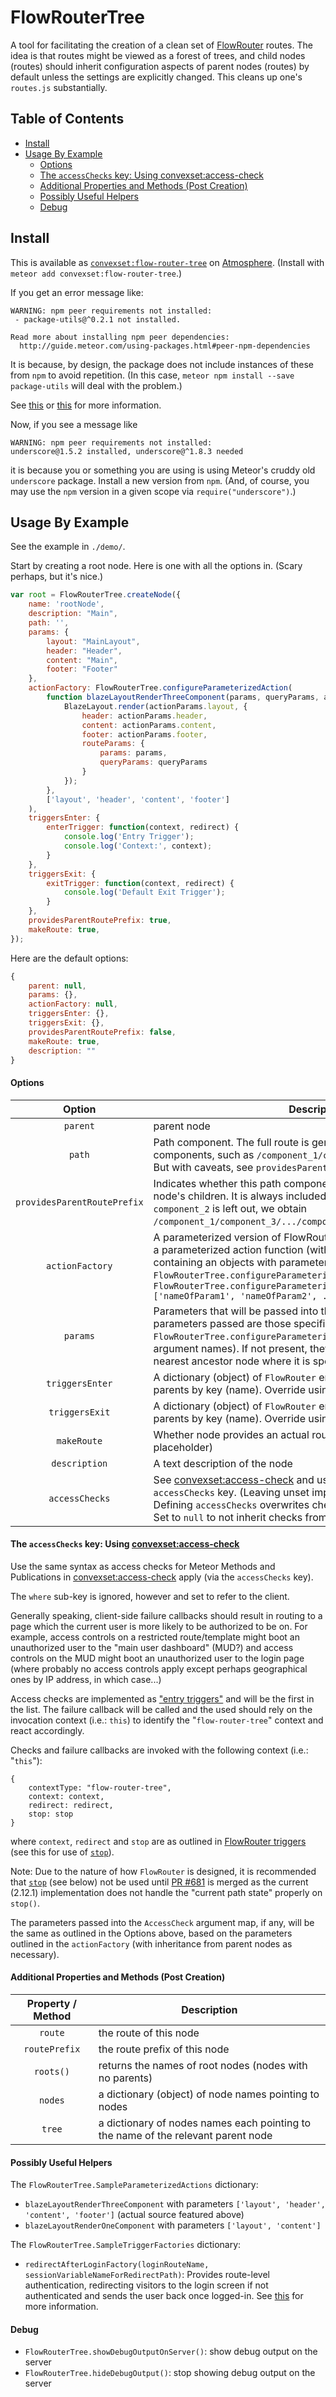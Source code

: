 # FlowRouterTree

A tool for facilitating the creation of a clean set of [FlowRouter](https://github.com/kadirahq/flow-router) routes. The idea is that routes might be viewed as a forest of trees, and child nodes (routes) should inherit configuration aspects of parent nodes (routes) by default unless the settings are explicitly changed. This cleans up one's `routes.js` substantially.

## Table of Contents

<!-- START doctoc generated TOC please keep comment here to allow auto update -->
<!-- DON'T EDIT THIS SECTION, INSTEAD RE-RUN doctoc TO UPDATE -->


- [Install](#install)
- [Usage By Example](#usage-by-example)
    - [Options](#options)
    - [The `accessChecks` key: Using convexset:access-check](#the-accesschecks-key-using-convexsetaccess-check)
    - [Additional Properties and Methods (Post Creation)](#additional-properties-and-methods-post-creation)
    - [Possibly Useful Helpers](#possibly-useful-helpers)
    - [Debug](#debug)

<!-- END doctoc generated TOC please keep comment here to allow auto update -->

## Install

This is available as [`convexset:flow-router-tree`](https://atmospherejs.com/convexset/flow-router-tree) on [Atmosphere](https://atmospherejs.com/). (Install with `meteor add convexset:flow-router-tree`.)

If you get an error message like:
```
WARNING: npm peer requirements not installed:
 - package-utils@^0.2.1 not installed.
          
Read more about installing npm peer dependencies:
  http://guide.meteor.com/using-packages.html#peer-npm-dependencies
```
It is because, by design, the package does not include instances of these from `npm` to avoid repetition. (In this case, `meteor npm install --save package-utils` will deal with the problem.)

See [this](http://guide.meteor.com/using-packages.html#peer-npm-dependencies) or [this](https://atmospherejs.com/tmeasday/check-npm-versions) for more information.

Now, if you see a message like
```
WARNING: npm peer requirements not installed:
underscore@1.5.2 installed, underscore@^1.8.3 needed
```
it is because you or something you are using is using Meteor's cruddy old `underscore` package. Install a new version from `npm`. (And, of course, you may use the `npm` version in a given scope via `require("underscore")`.)


## Usage By Example

See the example in `./demo/`.

Start by creating a root node. Here is one with all the options in. (Scary perhaps, but it's nice.)

```javascript
var root = FlowRouterTree.createNode({
    name: 'rootNode',
    description: "Main",
    path: '',
    params: {
        layout: "MainLayout",
        header: "Header",
        content: "Main",
        footer: "Footer"
    },
    actionFactory: FlowRouterTree.configureParameterizedAction(
        function blazeLayoutRenderThreeComponent(params, queryParams, actionParams) {
            BlazeLayout.render(actionParams.layout, {
                header: actionParams.header,
                content: actionParams.content,
                footer: actionParams.footer,
                routeParams: {
                    params: params,
                    queryParams: queryParams
                }
            });
        },
        ['layout', 'header', 'content', 'footer']
    ),
    triggersEnter: {
        enterTrigger: function(context, redirect) {
            console.log('Entry Trigger');
            console.log('Context:', context);
        }
    },
    triggersExit: {
        exitTrigger: function(context, redirect) {
            console.log('Default Exit Trigger');
        }
    },
    providesParentRoutePrefix: true,
    makeRoute: true,
});
```

Here are the default options:

```javascript
{
    parent: null,
    params: {},
    actionFactory: null,
    triggersEnter: {},
    triggersExit: {},
    providesParentRoutePrefix: false,
    makeRoute: true,
    description: ""
}
```

#### Options

Option                      | Description
:-------------------------: | --------------
`parent`                    | parent node
`path`                      | Path component. The full route is generated by combining path components, such as `/component_1/component_2/.../component_n`. But with caveats, see `providesParentRoutePrefix`.
`providesParentRoutePrefix` | Indicates whether this path component is included in those of this node's children. It is always included in the route for this node. e.g.: if `component_2` is left out, we obtain `/component_1/component_3/.../component_n`.
`actionFactory`             | A parameterized version of FlowRouter [actions](https://github.com/kadirahq/flow-router#routes-definition). This means passing a parameterized action function (with an additional third argument containing an objects with parameters) through `FlowRouterTree.configureParameterizedAction` like so: `FlowRouterTree.configureParameterizedAction(actionParameterized, ['nameOfParam1', 'nameOfParam2', ...])`
`params`                    | Parameters that will be passed into the parameter factory. The parameters passed are those specified in the call to `FlowRouterTree.configureParameterizedAction` (in the array of argument names). If not present, they will be inherited from the nearest ancestor node where it is specified.
`triggersEnter`             | A dictionary (object) of `FlowRouter` entry [triggers](https://github.com/kadirahq/flow-router#triggers). Inherits from parents by key (name). Override using `null`.
`triggersExit`              | A dictionary (object) of `FlowRouter` entry [triggers](https://github.com/kadirahq/flow-router#triggers). Inherits from parents by key (name). Override using `null`.
`makeRoute`                 | Whether node provides an actual route (if false, it is just a placeholder)
`description`               | A text description of the node
`accessChecks`               | See [convexset:access-check](https://atmospherejs.com/convexset/access-check#meteor-methods-and-publications) and use the same format as the `accessChecks` key. (Leaving unset implies inheritance from parent; Defining `accessChecks` overwrites checks on the parent, if applicable; Set to `null` to not inherit checks from parent)

#### The `accessChecks` key: Using [convexset:access-check](https://atmospherejs.com/convexset/access-check)

Use the same syntax as access checks for Meteor Methods and Publications in [convexset:access-check](https://atmospherejs.com/convexset/access-check#meteor-methods-and-publications) apply (via the `accessChecks` key).

The `where` sub-key is ignored, however and set to refer to the client.

Generally speaking, client-side failure callbacks should result in routing to a page which the current user is more likely to be authorized to be on. For example, access controls on a restricted route/template might boot an unauthorized user to the "main user dashboard" (MUD?) and access controls on the MUD might boot an unauthorized user to the login page (where probably no access controls apply except perhaps geographical ones by IP address, in which case...)

Access checks are implemented as ["entry triggers"](https://github.com/kadirahq/flow-router/#triggers) and will be the first in the list.
The failure callback will be called and the used should rely on the invocation context (i.e.: `this`) to identify the "`flow-router-tree`" context and react accordingly.

Checks and failure callbacks are invoked with the following context (i.e.: "`this`"):
```
{
    contextType: "flow-router-tree",
    context: context,
    redirect: redirect,
    stop: stop
}
```
where `context`, `redirect` and `stop` are as outlined in [FlowRouter triggers](https://github.com/kadirahq/flow-router/#triggers) (see this for use of [`stop`](https://github.com/kadirahq/flow-router/#stopping-the-callback-with-triggers)).

Note: Due to the nature of how `FlowRouter` is designed, it is recommended that [`stop`](https://github.com/kadirahq/flow-router#stopping-the-callback-with-triggers) (see below) not be used until [PR #681](https://github.com/kadirahq/flow-router/pull/681) is merged as the current (2.12.1) implementation does not handle the "current path state" properly on `stop()`.

The parameters passed into the `AccessCheck` argument map, if any, will be the same as outlined in the Options above, based on the parameters outlined in the `actionFactory` (with inheritance from parent nodes as necessary).


#### Additional Properties and Methods (Post Creation)

Property / Method           | Description
:-------------------------: | --------------
`route`                     | the route of this node
`routePrefix`               | the route prefix of this node
`roots()`                   | returns the names of root nodes (nodes with no parents)
`nodes`                     | a dictionary (object) of node names pointing to nodes
`tree`                      | a dictionary of nodes names each pointing to the name of the relevant parent node

#### Possibly Useful Helpers

The `FlowRouterTree.SampleParameterizedActions` dictionary:
 - `blazeLayoutRenderThreeComponent` with parameters `['layout', 'header', 'content', 'footer']` (actual source featured above)
 - `blazeLayoutRenderOneComponent` with parameters `['layout', 'content']`

The `FlowRouterTree.SampleTriggerFactories` dictionary:
 - `redirectAfterLoginFactory(loginRouteName, sessionVariableNameForRedirectPath)`: Provides route-level authentication, redirecting visitors to the login screen if not authenticated and sends the user back once logged-in. See [this](https://medium.com/@satyavh/using-flow-router-for-authentication-ba7bb2644f42) for more information.


#### Debug
 - `FlowRouterTree.showDebugOutputOnServer()`: show debug output on the server
 - `FlowRouterTree.hideDebugOutput()`: stop showing debug output on the server

